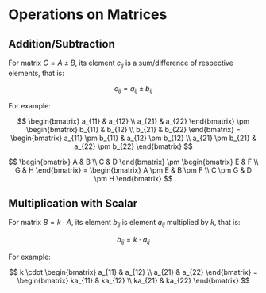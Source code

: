 # Operations on Matrices

## Addition/Subtraction

For matrix $C=A \pm B$, its element $c_{ij}$ is a sum/difference of respective elements, that is:

$$
c_{ij} = a_{ij} \pm b_{ij}
$$

For example:

$$
\begin{bmatrix}
a_{11} & a_{12}
\\
a_{21} & a_{22}
\end{bmatrix} \pm \begin{bmatrix}
b_{11} & b_{12}
\\
b_{21} & b_{22}
\end{bmatrix} = \begin{bmatrix}
a_{11} \pm b_{11} & a_{12} \pm b_{12}
\\
a_{21} \pm b_{21} & a_{22} \pm b_{22}
\end{bmatrix}
$$

$$
\begin{bmatrix}
A & B
\\
C & D
\end{bmatrix} \pm \begin{bmatrix}
E & F
\\
G & H
\end{bmatrix} = \begin{bmatrix}
A \pm E & B \pm F
\\
C \pm G & D \pm H
\end{bmatrix}
$$

## Multiplication with Scalar

For matrix $B=k \cdot A$, its element $b_{ij}$ is element $a_{ij}$ multiplied by $k$, that is:

$$
b_{ij} = k \cdot a_{ij}
$$

For example:

$$
k \cdot \begin{bmatrix}
a_{11} & a_{12}
\\
a_{21} & a_{22}
\end{bmatrix} = \begin{bmatrix}
ka_{11} & ka_{12}
\\
ka_{21} & ka_{22}
\end{bmatrix}
$$


